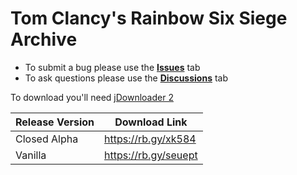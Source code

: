 # Tom Clancy's Rainbow Six Siege Archive

- To submit a bug please use the [**Issues**](https://github.com/Rainbow6Game/Tom-Clancy-s-Rainbow-Six-Siege/issues) tab
- To ask questions please use the [**Discussions**](https://github.com/Rainbow6Game/Tom-Clancy-s-Rainbow-Six-Siege/discussions) tab

To download you'll need [jDownloader 2](https://rb.gy/9iryq)

| Release Version | Download Link |
| --------------- | ------------- |
| Closed Alpha    | https://rb.gy/xk584 |
| Vanilla         | https://rb.gy/seuept |
